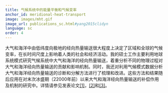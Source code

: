 ```yaml
---
title: 气候系统中的能量平衡和气候变率
anchor_id: meridional-heat-transport
image: images/mht.gif
image_url: publications_sc.html#yang2015clidyn
language: sc
order: 4
---
```


大气和海洋中由低纬度向极地的经向热量输送很大程度上决定了区域和全球的气候变率，在长时间尺度上影响着人类的社会和经济活动。我的硕士工作主要利用地球系统模式研究气候系统中大气和海洋的经向热量输送，着重分析不同的物理过程对大气和海洋经向热量输送的贡献和影响机制。同时，我还对利用气候模式数据分析大气和海洋经向热量输送的诊断和分解方法进行了梳理和改进。这些方法和结果随后应用在对末次冰盛期（22000年前）以来大气和海洋经向热量输送的补偿作用及机制的研究中。详情请参见发表论文[[1]](publications_sc.html#yang2015clidyn)，[[2]](publications_sc.html#yang2015scirep)和[[3]](publications_sc.html#yang2016clidyn)。
